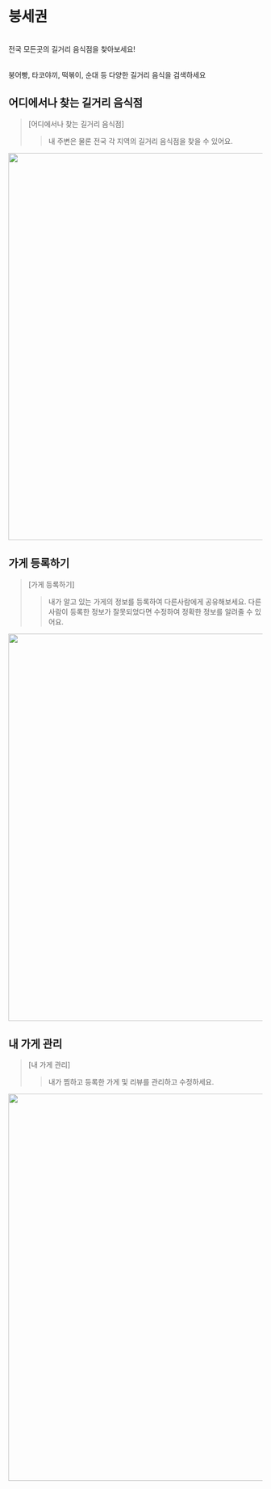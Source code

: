 # 붕세권  

<br/>전국 모든곳의 길거리 음식점을 찾아보세요!<br/>

<br/>붕어빵, 타코야끼, 떡볶이, 순대 등 다양한 길거리 음식을 검색하세요<br/>

## 어디에서나 찾는 길거리 음식점 

> [어디에서나 찾는 길거리 음식점]
>> 내 주변은 물론 전국 각 지역의 길거리 음식점을 찾을 수 있어요.

 <img src="https://user-images.githubusercontent.com/63341678/103288870-3815cf00-4a29-11eb-9e7c-5d13c7b904d7.png" width="565" height="766"  />  
 
## 가게 등록하기 

> [가게 등록하기]
>> 내가 알고 있는 가게의 정보를 등록하여 다른사람에게 공유해보세요. 다른 사람이 등록한 정보가 잘못되었다면 수정하여 정확한 정보를 알려줄 수 있어요.

 <img src="https://user-images.githubusercontent.com/63341678/103289266-1c5ef880-4a2a-11eb-8f21-a57366194685.png" width="565" height="766" />
 
## 내 가게 관리
> [내 가게 관리]
>> 내가 찜하고 등록한 가게 및 리뷰를 관리하고 수정하세요.

 <img src="https://user-images.githubusercontent.com/63341678/103289520-c8a0df00-4a2a-11eb-8a51-b2341d1ee0fe.png" width="565" height="766" />